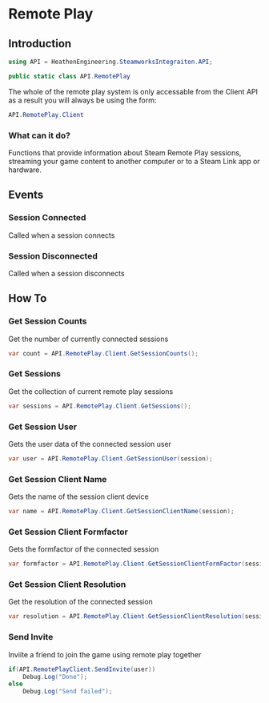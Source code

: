 # Remote Play

## Introduction

```csharp
using API = HeathenEngineering.SteamworksIntegraiton.API;
```

```csharp
public static class API.RemotePlay
```

The whole of the remote play system is only accessable from the Client API as a result you will always be using the form:

```csharp
API.RemotePlay.Client
```

### What can it do?

Functions that provide information about Steam Remote Play sessions, streaming your game content to another computer or to a Steam Link app or hardware.

## Events

### Session Connected

Called when a session connects

### Session Disconnected

Called when a session disconnects

## How To

### Get Session Counts

Get the number of currently connected sessions

```csharp
var count = API.RemotePlay.Client.GetSessionCounts();
```

### Get Sessions

Get the collection of current remote play sessions

```csharp
var sessions = API.RemotePlay.Client.GetSessions();
```

### Get Session User

Gets the user data of the connected session user

```csharp
var user = API.RemotePlay.Client.GetSessionUser(session);
```

### Get Session Client Name

Gets the name of the session client device

```csharp
var name = API.RemotePlay.Client.GetSessionClientName(session);
```

### Get Session Client Formfactor

Gets the formfactor of the connected session

```csharp
var formfactor = API.RemotePlay.Client.GetSessionClientFormFactor(session);
```

### Get Session Client Resolution

Get the resolution of the connected session

```csharp
var resolution = API.RemotePlay.Client.GetSessionClientResolution(session);
```

### Send Invite

Inviite a friend to join the game using remote play together

```csharp
if(API.RemotePlayClient.SendInvite(user))
    Debug.Log("Done");
else
    Debug.Log("Send failed");
```
